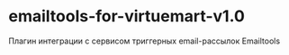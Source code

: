 # emailtools-for-virtuemart-v1.0
  Плагин интеграции с сервисом триггерных email-рассылок Emailtools
